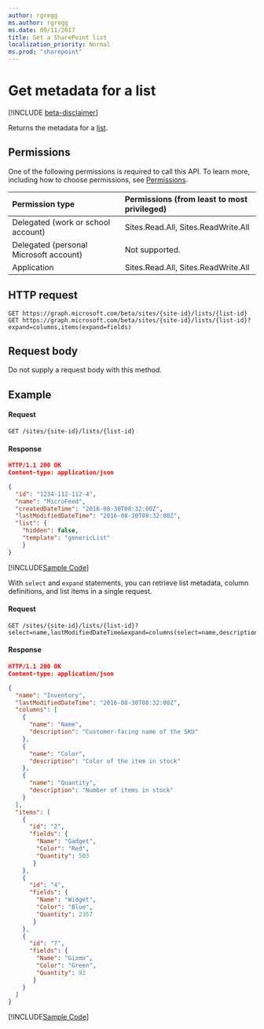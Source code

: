 ```yaml
---
author: rgregg
ms.author: rgregg
ms.date: 09/11/2017
title: Get a SharePoint list
localization_priority: Normal
ms.prod: "sharepoint"
---
```

# Get metadata for a list

[!INCLUDE [beta-disclaimer](../../includes/beta-disclaimer.md)]

Returns the metadata for a [list][].

[list]: ../resources/list.md

## Permissions

One of the following permissions is required to call this API. To learn more, including how to choose permissions, see [Permissions](/graph/permissions-reference).

|Permission type      | Permissions (from least to most privileged)              |
|:--------------------|:---------------------------------------------------------|
|Delegated (work or school account) | Sites.Read.All, Sites.ReadWrite.All    |
|Delegated (personal Microsoft account) | Not supported.    |
|Application | Sites.Read.All, Sites.ReadWrite.All |

## HTTP request

```http
GET https://graph.microsoft.com/beta/sites/{site-id}/lists/{list-id}
GET https://graph.microsoft.com/beta/sites/{site-id}/lists/{list-id}?expand=columns,items(expand=fields)
```

## Request body

Do not supply a request body with this method.

## Example

#### Request

<!-- { "blockType": "request", "name": "get-list" } -->

```http
GET /sites/{site-id}/lists/{list-id}
```

#### Response

<!-- { "blockType": "response", "@type": "microsoft.graph.list", "truncated": true, "scopes": "sites.read.all service.sharepoint" } -->

```json
HTTP/1.1 200 OK
Content-type: application/json

{
  "id": "1234-112-112-4",
  "name": "MicroFeed",
  "createdDateTime": "2016-08-30T08:32:00Z",
  "lastModifiedDateTime": "2016-08-30T08:32:00Z",
  "list": {
    "hidden": false,
    "template": "genericList"
    }
}
```
[!INCLUDE[Sample Code]( ../includes/get-list-snippets.md)]

With `select` and `expand` statements, you can retrieve list metadata, column definitions, and list items in a single request.

#### Request

<!-- { "blockType": "request", "name": "get-list-multi-expand" } -->

```http
GET /sites/{site-id}/lists/{list-id}?select=name,lastModifiedDateTime&expand=columns(select=name,description),items(expand=fields(select=Name,Color,Quantity))
```

#### Response

<!-- { "blockType": "response", "@type": "microsoft.graph.list", "truncated": true, "scopes": "sites.read.all service.sharepoint" } -->

```json
HTTP/1.1 200 OK
Content-type: application/json

{
  "name": "Inventory",
  "lastModifiedDateTime": "2016-08-30T08:32:00Z",
  "columns": [
    {
      "name": "Name",
      "description": "Customer-facing name of the SKU"
    },
    {
      "name": "Color",
      "description": "Color of the item in stock"
    },
    {
      "name": "Quantity",
      "description": "Number of items in stock"
    }
  ],
  "items": [
    {
      "id": "2",
      "fields": {
        "Name": "Gadget",
        "Color": "Red",
        "Quantity": 503
       }
    },
    {
      "id": "4",
      "fields": {
        "Name": "Widget",
        "Color": "Blue",
        "Quantity": 2357
       }
    },
    {
      "id": "7",
      "fields": {
        "Name": "Gizmo",
        "Color": "Green",
        "Quantity": 92
       }
    }
  ]
}
```
[!INCLUDE[Sample Code]( ../includes/get-list-multi-expand-snippets.md)]

<!--
{
  "type": "#page.annotation",
  "description": "",
  "keywords": "",
  "section": "documentation",
  "tocPath": "Lists/Get metadata",
  "suppressions": [
    "Error: /api-reference/beta/api/list-get.md:\r\n      Exception processing links.\r\n    System.ArgumentException: Link Definition was null. Link text: !INCLUDE [beta-disclaimer](../../includes/beta-disclaimer.md)\r\n      at ApiDoctor.Validation.DocFile.get_LinkDestinations()\r\n      at ApiDoctor.Validation.DocSet.ValidateLinks(Boolean includeWarnings, String[] relativePathForFiles, IssueLogger issues, Boolean requireFilenameCaseMatch, Boolean printOrphanedFiles)"
  ]
}
-->
